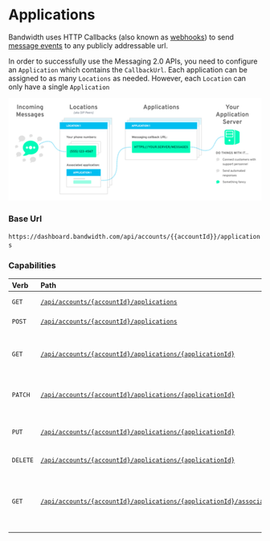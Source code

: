 # Applications

Bandwidth uses HTTP Callbacks (also known as [webhooks](https://webhooks.pbworks.com/w/page/13385124/FrontPage)) to send [message events](../events/messageEvents.md) to any publicly addressable url.

In order to successfully use the Messaging 2.0 APIs, you need to configure an `Application` which contains the `CallbackUrl`.  Each application can be assigned to as many `Locations` as needed.  However, each `Location` can only have a single `Application`

![Application Diagram](../images/messaging-2/applications-flow-messaging.png)

### Base Url
`https://dashboard.bandwidth.com/api/accounts/{{accountId}}/applications`


### Capabilities

| Verb                               | Path                                                                                                                   | about                                                               |
|:-----------------------------------|:-----------------------------------------------------------------------------------------------------------------------|:--------------------------------------------------------------------|
| <code class="get">GET</code>       | [`/api/accounts/{accountId}/applications`](getApplications.md)                                                         | List all Applications                                               |
| <code class="post">POST</code>     | [`/api/accounts/{accountId}/applications`](postApplications.md)                                                        | Create an application                                               |
| <code class="get">GET</code>       | [`/api/accounts/{accountId}/applications/{applicationId}`](getApplicationsApplicationId.md)                            | Get information about a specific application                        |
| <code class="patch">PATCH</code>   | [`/api/accounts/{accountId}/applications/{applicationId}`](patchApplicationsApplicationId.md)                          | Patch changes to an application                                     |
| <code class="put">PUT</code>       | [`/api/accounts/{accountId}/applications/{applicationId}`](putApplicationsApplicationId.md)                            | Make changes to an application                                      |
| <code class="delete">DELETE</code> | [`/api/accounts/{accountId}/applications/{applicationId}`](deleteApplicationsApplicationId.md)                         | Delete an application                                               |
| <code class="get">GET</code>       | [`/api/accounts/{accountId}/applications/{applicationId}/associatedsippeers`](getApplicationsApplicationIdSippeers.md) | Retrieve a list of sippeers (location), associated with application |